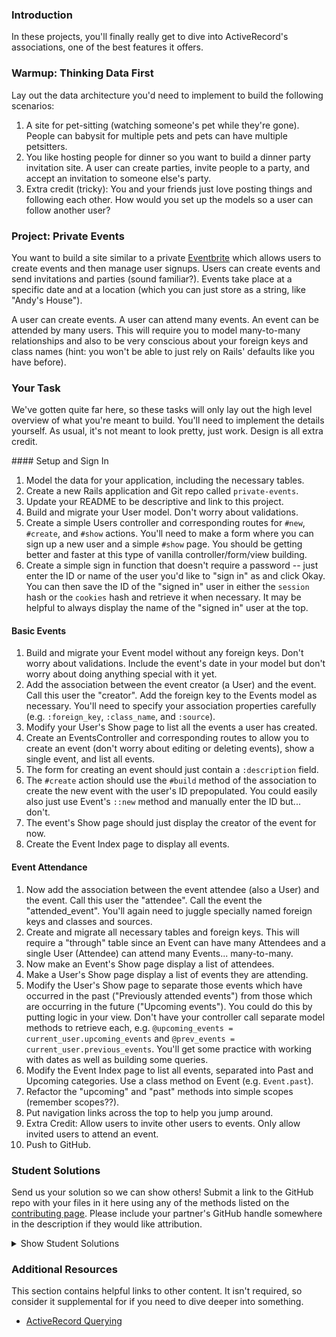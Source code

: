 ### Introduction

In these projects, you'll finally really get to dive into ActiveRecord's associations, one of the best features it offers.

### Warmup: Thinking Data First

Lay out the data architecture you'd need to implement to build the following scenarios:

1. A site for pet-sitting (watching someone's pet while they're gone). People can babysit for multiple pets and pets can have multiple petsitters.
2. You like hosting people for dinner so you want to build a dinner party invitation site. A user can create parties, invite people to a party, and accept an invitation to someone else's party.
3. Extra credit (tricky): You and your friends just love posting things and following each other. How would you set up the models so a user can follow another user?

### Project: Private Events

You want to build a site similar to a private [Eventbrite](http://www.eventbrite.com) which allows users to create events and then manage user signups. Users can create events and send invitations and parties (sound familiar?). Events take place at a specific date and at a location (which you can just store as a string, like "Andy's House").

A user can create events. A user can attend many events. An event can be attended by many users. This will require you to model many-to-many relationships and also to be very conscious about your foreign keys and class names (hint: you won't be able to just rely on Rails' defaults like you have before).

### Your Task

We've gotten quite far here, so these tasks will only lay out the high level overview of what you're meant to build. You'll need to implement the details yourself. As usual, it's not meant to look pretty, just work. Design is all extra credit.

<div class="lesson-content__panel" markdown="1">
#### Setup and Sign In

1. Model the data for your application, including the necessary tables.
2. Create a new Rails application and Git repo called `private-events`.
3. Update your README to be descriptive and link to this project.
4. Build and migrate your User model. Don't worry about validations.
5. Create a simple Users controller and corresponding routes for `#new`, `#create`, and `#show` actions. You'll need to make a form where you can sign up a new user and a simple `#show` page. You should be getting better and faster at this type of vanilla controller/form/view building.
6. Create a simple sign in function that doesn't require a password -- just enter the ID or name of the user you'd like to "sign in" as and click Okay. You can then save the ID of the "signed in" user in either the `session` hash or the `cookies` hash and retrieve it when necessary. It may be helpful to always display the name of the "signed in" user at the top.

#### Basic Events

1. Build and migrate your Event model without any foreign keys. Don't worry about validations. Include the event's date in your model but don't worry about doing anything special with it yet.
2. Add the association between the event creator (a User) and the event. Call this user the "creator". Add the foreign key to the Events model as necessary. You'll need to specify your association properties carefully (e.g. `:foreign_key`, `:class_name`, and `:source`).
3. Modify your User's Show page to list all the events a user has created.
4. Create an EventsController and corresponding routes to allow you to create an event (don't worry about editing or deleting events), show a single event, and list all events.
5. The form for creating an event should just contain a `:description` field.
6. The `#create` action should use the `#build` method of the association to create the new event with the user's ID prepopulated. You could easily also just use Event's `::new` method and manually enter the ID but... don't.
7. The event's Show page should just display the creator of the event for now.
8. Create the Event Index page to display all events.

#### Event Attendance

1. Now add the association between the event attendee (also a User) and the event. Call this user the "attendee". Call the event the "attended_event". You'll again need to juggle specially named foreign keys and classes and sources.
2. Create and migrate all necessary tables and foreign keys. This will require a "through" table since an Event can have many Attendees and a single User (Attendee) can attend many Events... many-to-many.
3. Now make an Event's Show page display a list of attendees.
4. Make a User's Show page display a list of events they are attending.
5. Modify the User's Show page to separate those events which have occurred in the past ("Previously attended events") from those which are occurring in the future ("Upcoming events"). You could do this by putting logic in your view. Don't have your controller call separate model methods to retrieve each, e.g. `@upcoming_events = current_user.upcoming_events` and `@prev_events = current_user.previous_events`. You'll get some practice with working with dates as well as building some queries.
6. Modify the Event Index page to list all events, separated into Past and Upcoming categories. Use a class method on Event (e.g. `Event.past`).
7. Refactor the "upcoming" and "past" methods into simple scopes (remember scopes??).
8. Put navigation links across the top to help you jump around.
9. Extra Credit: Allow users to invite other users to events. Only allow invited users to attend an event.
10. Push to GitHub.

</div>

### Student Solutions

Send us your solution so we can show others! Submit a link to the GitHub repo with your files in it here using any of the methods listed on the [contributing page](http://github.com/TheOdinProject/curriculum/blob/master/contributing.md). Please include your partner's GitHub handle somewhere in the description if they would like attribution.

<details markdown="block">
  <summary> Show Student Solutions </summary>

- Add your solution below this line!
- [Tilda Udufo's Solution](https://github.com/TildaDares/private-events) - [View in Browser](https://salty-eyrie-33971.herokuapp.com/)
- [Darren's Solution](https://github.com/DarrenLo0530/event-organizer)
- [Axel Lopez's Solution](https://github.com/lopezaxel/private-events)
- [Saul-Good-Homie's Solution](https://github.com/Saul-Good-Homie/private_events)
- [pudu87's Solution](https://github.com/pudu87/private-events) 
- [irlgabriel's Solution](https://github.com/irlgabriel/private-events) 
- [Christian Páez's Solution](https://github.com/christian1894/odin-project-private-events) - [View in Browser](https://ruby-on-rails-private-events.herokuapp.com)
- [Christian's Solution](https://github.com/rueeazy/private-events)
- [Grant Cottle's Solution](https://github.com/grantmaster89/private_events) - [View in Browser](https://mighty-brook-58273.herokuapp.com/events)
- [Jason Thompson's Solution](https://github.com/jasont01/private-events) - [View in Browser](https://secret-coast-99413.herokuapp.com/)
- [Olugbade Olalekan's Solution](https://github.com/gbadesimple/private-events-project) - [View in Browser](https://immense-brushlands-08618.herokuapp.com/)
- [Learnsometing's solution](https://github.com/learnsometing/rails-private_events)
- [Simon Tharby's solution](https://github.com/jinjagit/social_light) - [View in browser](https://social-light-simontharby.herokuapp.com/)
- [prw001's solution](https://github.com/prw001/private_events)
- [Max Garber's solution](https://github.com/bubblebooy/private-events)
- [Austin Fisher's solution](https://thawing-everglades-63943.herokuapp.com/)
- [Javier Machin's solution](https://github.com/Javier-Machin/private-events) - [View in Browser](https://social-boost-app.herokuapp.com/)
- [0zra's solution](https://github.com/0zra/event-planner)
- [Raiko's solution](https://github.com/Cypher0/private-events) - [View in Browser](https://radiant-brook-28646.herokuapp.com/)
- [Jmooree30's solution](https://github.com/jmooree30/private-events.git) - [View in Broswer](https://sleepy-wildwood-90425.herokuapp.com/)
- [theghall's solution](https://github.com/theghall/odin-private-events.git)
- [Clayton Sweeten's solution](https://github.com/cjsweeten101/private-events)
- [Jonathan Yiv's solution](https://github.com/JonathanYiv/private-events) - [View in Browser](https://shielded-waters-45439.herokuapp.com)
- [nmac's solution](https://github.com/nmacawile/Events)
- [ToTenMilan's solution](https://github.com/ToTenMilan/the_odin_project/tree/master/rails/associations/private-events) - [View in browser](http://iventbrite.herokuapp.com/)
- [mindovermiles262's solution](https://github.com/mindovermiles262/odin-events)
- [holdercp's solution](https://github.com/holdercp/private-events) - [View in browser](https://aqueous-shore-53729.herokuapp.com/)
- [jfonz412's solution](https://github.com/jfonz412/private-events)
- [yilmazgunalp's solution](github.com/yilmazgunalp/private-events) - [Live version](https://my-private-events.herokuapp.com/)
- [CloudTemplar\_'s solution](https://github.com/cloudtemplar/private-events) - [Live version](https://shielded-falls-83468.herokuapp.com/)
- [LPSV's solution](https://github.com/leosoaivan/TOP_ror_private_events)
- [Jib's solution](https://github.com/NuclearMachine/odin_rails/tree/master/private_events) - [Live version](https://sheltered-crag-16269.herokuapp.com/)
- [Austin's solution](https://github.com/CouchofTomato/private_events)
- [Jamie's solution](https://github.com/Jberczel/private_events) - [View in browser](http://privent.herokuapp.com/)
- [Donald's solution](https://github.com/donaldali/odin-rails/tree/master/private-events)
- [TomTom's solution](https://github.com/tim5046/projectOdin/tree/master/Rails/private-events/private-events)
- [Erithair's solution](https://github.com/N19270/private-events) - [View in browser](http://private-events.herokuapp.com/)
- [Marina Sergeyeva's solution](https://github.com/imousterian/OdinProject/tree/master/Project3_EventBrite/private-events)
- [Kate McFaul's solution](https://github.com/craftykate/odin-project/tree/master/Chapter_04-Advanced_Rails/private_events)
- [Tommy Noe's solution](https://github.com/thomasjnoe/private-events)
- [Vidul's solution](https://github.com/viparthasarathy/private-events)
- [Aleksandar's solution](https://github.com/rodic/private-events)
- [Vidul's solution](https://github.com/viparthasarathy/private-events) - [View in browser](https://fierce-headland-7201.herokuapp.com/)
- [Jason Matthews' solution](https://github.com/fo0man/private-events)
- [Dominik Stodolny's solution](https://github.com/dstodolny/private-events)
- [Kevin Mulhern's solution](https://github.com/KevinMulhern/private_events) - [View in browser](https://privateevents.herokuapp.com/)
- [AtActionPark's solution](https://github.com/AtActionPark/odin_private_event) - [View in browser](https://afternoon-citadel-2578.herokuapp.com/)
- [Andrej Dragojevic's solution](https://github.com/antrix1/PrivateEvents) - [View in browser](https://calm-refuge-3455.herokuapp.com/)
- [dchen71's solution](https://github.com/dchen71/private-events) - [View in browser](http://ronchon-moliere-6251.herokuapp.com/)
- [Matias Pan's solution](https://github.com/kriox26/private-events) - [View in browser](https://polar-refuge-9964.herokuapp.com/)
- [Tomislav Mikulin's solution](https://github.com/MrKindle85/private-events)
- [Florian Mainguy's solution](https://github.com/florianmainguy/theodinproject/tree/master/rails/private-events)
- [Radi Totev's solution](https://github.com/raditotev/private-events)
- [cdouglass's solution](https://github.com/cdouglass/odin-project-exercises/tree/master/rails/private-events)
- [Luke Walker's solution](https://github.com/ubershibs/rails_course/tree/master/private-events)
- [Scott Bobbitt's solution](https://github.com/sco-bo/private-events)
- [srashidi's solution](https://github.com/srashidi/Active_Record_Associations/tree/master/private-events)
- [Max Gallant's solution](https://github.com/mcgalcode/private-events) - [View in browser](https://secret-gorge-95812.herokuapp.com/)
- [Hassan Mahmoud's solution](https://github.com/HassanTC/private-events)
- [Miguel Herrera's solution](https://github.com/migueloherrera/private-events)
- [James Brooks's solution](https://github.com/jhbrooks/private-events) - [View in browser](https://polar-caverns-15299.herokuapp.com/)
- [Matt Velez's solution](https://github.com/Timecrash/rails-projects/tree/master/private-events)
- [Sander Schepens's solution](https://github.com/schepens83/theodinproject.com/tree/master/rails/project9--private-events/private-events)
- [Mateo Mejia's solution](https://github.com/mateomgj/private-events) - [View in browser](https://fierce-brushlands-63385.herokuapp.com/)
- [Fabricio Carrara's solution](https://github.com/fcarrara/private-events) - [View in browser](https://private-events-rails.herokuapp.com)
- [Akshay Bharwani's solution](https://github.com/akshaybharwani/private-events)
- [Martin Safer's solution](https://github.com/mtsafer/private-events) - [View in browser](https://aqueous-woodland-15720.herokuapp.com/)
- [Shala Qweghen's solution](https://github.com/ShalaQweghen/private_events) - [View in browser](http://cryptic-mesa-97521.herokuapp.com/)
- [John's solution](https://github.com/johnTheDudeMan/private_events)
- [Oscar Y.'s solution](https://github.com/mysteryihs/private-events)
- [Till S.'s solution](https://github.com/gitseti/private-events) - [View in browser](https://protected-citadel-60271.herokuapp.com/)
- [Frank V's solution](https://github.com/fv42wid/events)
- [Amrr Bakry's solution](https://github.com/Amrrbakry/rails_the_odin_project/tree/master/private_events) - [View in browser](https://fathomless-shore-10615.herokuapp.com/)
- [David Chapman's solution](https://github.com/davidchappy/odin_training_projects/tree/master/private-events)
- [Dylan's non RESTful solution](https://github.com/resputin/the_odin_project/tree/master/Rails/private-events)
- [DV's solution](https://github.com/dvislearning/private-events) - [View in browser](https://sleepy-everglades-63021.herokuapp.com/)
- [Sophia Wu's solution](https://github.com/SophiaLWu/private-events) - [View in browser](https://quiet-forest-50554.herokuapp.com/)
- [Eric Gonzalez solution](https://github.com/Twinpair/Eventor) - [View in browser](https://rails-eventor.herokuapp.com/)
- [Tom Westerhout's solution](https://github.com/TomWesterhout/private_events) - [View in browser](https://private-events-170388.herokuapp.com/)
- [at0micred's solution](https://github.com/amyjording/private-events)
- [Francisco Carlos's solution](https://github.com/fcarlosdev/the_odin_project/tree/master/private-events)
- [Punnadittr's solution](https://github.com/punnadittr/private-events) - [View in browser](https://boiling-plains-19274.herokuapp.com/)
- [Uy Bình's solution](https://github.com/uybinh/private_events_odin) - [View in browser](https://private-event-odin.herokuapp.com)
- [Agon's solution](https://github.com/AgonIdrizi/private-events) - [View in browser](https://myprivateevents.herokuapp.com/)
- [Malaika's Solution](https://github.com/malaikaMI/Event) - [View in browser](https://radiant-brook-99300.herokuapp.com/)
- [Jamesredux's Solution](https://github.com/Jamesredux/private-events) - [View in browser](https://infinite-basin-31084.herokuapp.com/)
- [bchalman's solution](https://github.com/bchalman/private-events)
- [Alex's solution](https://github.com/alexcorremans/private-events)
- [Brendaneus' Solution](https://github.com/Brendaneus/the_odin_project/tree/master/ruby_on_rails/private-events) - [View in browser](https://odin-private-events-0.herokuapp.com/events)
- [CodingCop's Solution](https://github.com/cleve703/private-events)
- [leetie's Solution](https://github.com/leetie/private-events) - [View in Browser](https://damp-ocean-10801.herokuapp.com/)
- [Run After's Solution](https://github.com/run-after/private-events)
- [Cristobal Becerra's Solution](https://github.com/powei94/private-events) - [View in Browser](https://sheltered-mountain-61366.herokuapp.com/)
- [Lucas Bide's Solution](https://github.com/Lucas-Bide/private_events)
- [Duarte's Barebones Solution](https://github.com/Duartemartins/events-app)
- [Jose Salvador's Solution](https://github.com/Jsalvadorpp/private-members)
- [Joshua Aldridge's Solution](https://github.com/JFAldridge/private-events) - [View in Browser](https://fathomless-scrubland-74558.herokuapp.com/)
- [Ovsjah Schweinefresser's Solution](https://github.com/Ovsjah/private_events) - [View in Browser](https://ovsjah-private-events.herokuapp.com/)
- [Dennis Cope's Solution](https://github.com/coped/private-events) - [View in Browser](https://private-events-top-coped.herokuapp.com/)
- [Ian's Solution](https://github.com/IanMKesler/private_events)
- [Braxton Lemmon's Solution](https://github.com/braxtonlemmon/private-events) - [View in Browser](https://safe-retreat-68130.herokuapp.com/)
- [Kevin Vuong's Solution](https://github.com/fffear/private-events)
- [Learnsometing's Solution](https://github.com/learnsometing/rails-private_events)
- [Simon Tharby's Solution](https://github.com/jinjagit/social_light) - [View in Browser](https://social-light-simontharby.herokuapp.com/)
- [prw001's Solution](https://github.com/prw001/private_events)
- [Max Garber's Solution](https://github.com/bubblebooy/private-events)
- [Austin Fisher's Solution](https://thawing-everglades-63943.herokuapp.com/)
- [Javier Machin's Solution](https://github.com/Javier-Machin/private-events) - [View in Browser](https://social-boost-app.herokuapp.com/)
- [0zra's Solution](https://github.com/0zra/event-planner)
- [Jmooree30's Solution](https://github.com/jmooree30/private-events.git) - [View in Broswer](https://sleepy-wildwood-90425.herokuapp.com/)
- [theghall's Solution](https://github.com/theghall/odin-private-events.git)
- [Clayton Sweeten's Solution](https://github.com/cjsweeten101/private-events)
- [Jonathan Yiv's Solution](https://github.com/JonathanYiv/private-events) - [View in Browser](https://shielded-waters-45439.herokuapp.com)
- [nmac's Solution](https://github.com/nmacawile/Events)
- [ToTenMilan's Solution](https://github.com/ToTenMilan/the_odin_project/tree/master/rails/associations/private-events) - [View in Browser](http://iventbrite.herokuapp.com/)
- [mindovermiles262's Solution](https://github.com/mindovermiles262/odin-events)
- [holdercp's Solution](https://github.com/holdercp/private-events) - [View in Browser](https://aqueous-shore-53729.herokuapp.com/)
- [jfonz412's Solution](https://github.com/jfonz412/private-events)
- [yilmazgunalp's Solution](github.com/yilmazgunalp/private-events) - [Live version](https://my-private-events.herokuapp.com/)
- [CloudTemplar\_'s Solution](https://github.com/cloudtemplar/private-events) - [Live version](https://shielded-falls-83468.herokuapp.com/)
- [LPSV's Solution](https://github.com/leosoaivan/TOP_ror_private_events)
- [Jib's Solution](https://github.com/NuclearMachine/odin_rails/tree/master/private_events) - [Live version](https://sheltered-crag-16269.herokuapp.com/)
- [Austin's Solution](https://github.com/CouchofTomato/private_events)
- [Jamie's Solution](https://github.com/Jberczel/private_events) - [View in Browser](http://privent.herokuapp.com/)
- [Donald's Solution](https://github.com/donaldali/odin-rails/tree/master/private-events)
- [TomTom's Solution](https://github.com/tim5046/projectOdin/tree/master/Rails/private-events/private-events)
- [Erithair's Solution](https://github.com/N19270/private-events) - [View in Browser](http://private-events.herokuapp.com/)
- [Marina Sergeyeva's Solution](https://github.com/imousterian/OdinProject/tree/master/Project3_EventBrite/private-events)
- [Kate McFaul's Solution](https://github.com/craftykate/odin-project/tree/master/Chapter_04-Advanced_Rails/private_events)
- [Tommy Noe's Solution](https://github.com/thomasjnoe/private-events)
- [Vidul's Solution](https://github.com/viparthasarathy/private-events)
- [Aleksandar's Solution](https://github.com/rodic/private-events)
- [Vidul's Solution](https://github.com/viparthasarathy/private-events) - [View in Browser](https://fierce-headland-7201.herokuapp.com/)
- [Jason Matthews' Solution](https://github.com/fo0man/private-events)
- [Dominik Stodolny's Solution](https://github.com/dstodolny/private-events)
- [Kevin Mulhern's Solution](https://github.com/KevinMulhern/private_events) - [View in Browser](https://privateevents.herokuapp.com/)
- [AtActionPark's Solution](https://github.com/AtActionPark/odin_private_event) - [View in Browser](https://afternoon-citadel-2578.herokuapp.com/)
- [Andrej Dragojevic's Solution](https://github.com/antrix1/PrivateEvents) - [View in Browser](https://calm-refuge-3455.herokuapp.com/)
- [dchen71's Solution](https://github.com/dchen71/private-events) - [View in Browser](http://ronchon-moliere-6251.herokuapp.com/)
- [Matias Pan's Solution](https://github.com/kriox26/private-events) - [View in Browser](https://polar-refuge-9964.herokuapp.com/)
- [Tomislav Mikulin's Solution](https://github.com/MrKindle85/private-events)
- [Florian Mainguy's Solution](https://github.com/florianmainguy/theodinproject/tree/master/rails/private-events)
- [Radi Totev's Solution](https://github.com/raditotev/private-events)
- [cdouglass's Solution](https://github.com/cdouglass/odin-project-exercises/tree/master/rails/private-events)
- [Luke Walker's Solution](https://github.com/ubershibs/rails_course/tree/master/private-events)
- [Scott Bobbitt's Solution](https://github.com/sco-bo/private-events)
- [srashidi's Solution](https://github.com/srashidi/Active_Record_Associations/tree/master/private-events)
- [Max Gallant's Solution](https://github.com/mcgalcode/private-events) - [View in Browser](https://secret-gorge-95812.herokuapp.com/)
- [Hassan Mahmoud's Solution](https://github.com/HassanTC/private-events)
- [Miguel Herrera's Solution](https://github.com/migueloherrera/private-events)
- [James Brooks's Solution](https://github.com/jhbrooks/private-events) - [View in Browser](https://polar-caverns-15299.herokuapp.com/)
- [Matt Velez's Solution](https://github.com/Timecrash/rails-projects/tree/master/private-events)
- [Sander Schepens's Solution](https://github.com/schepens83/theodinproject.com/tree/master/rails/project9--private-events/private-events)
- [Mateo Mejia's Solution](https://github.com/mateomgj/private-events) - [View in Browser](https://fierce-brushlands-63385.herokuapp.com/)
- [Fabricio Carrara's Solution](https://github.com/fcarrara/private-events) - [View in Browser](https://private-events-rails.herokuapp.com)
- [Akshay Bharwani's Solution](https://github.com/akshaybharwani/private-events)
- [Martin Safer's Solution](https://github.com/mtsafer/private-events) - [View in Browser](https://aqueous-woodland-15720.herokuapp.com/)
- [Shala Qweghen's Solution](https://github.com/ShalaQweghen/private_events) - [View in Browser](http://cryptic-mesa-97521.herokuapp.com/)
- [John's Solution](https://github.com/johnTheDudeMan/private_events)
- [Oscar Y.'s Solution](https://github.com/mysteryihs/private-events)
- [Till S.'s Solution](https://github.com/gitseti/private-events) - [View in Browser](https://protected-citadel-60271.herokuapp.com/)
- [Frank V's Solution](https://github.com/fv42wid/events)
- [Amrr Bakry's Solution](https://github.com/Amrrbakry/rails_the_odin_project/tree/master/private_events) - [View in Browser](https://fathomless-shore-10615.herokuapp.com/)
- [David Chapman's Solution](https://github.com/davidchappy/odin_training_projects/tree/master/private-events)
- [Dylan's non RESTful Solution](https://github.com/resputin/the_odin_project/tree/master/Rails/private-events)
- [DV's Solution](https://github.com/dvislearning/private-events) - [View in Browser](https://sleepy-everglades-63021.herokuapp.com/)
- [Sophia Wu's Solution](https://github.com/SophiaLWu/private-events) - [View in Browser](https://quiet-forest-50554.herokuapp.com/)
- [Eric Gonzalez Solution](https://github.com/Twinpair/Eventor) - [View in Browser](https://rails-eventor.herokuapp.com/)
- [Tom Westerhout's Solution](https://github.com/TomWesterhout/private_events) - [View in Browser](https://private-events-170388.herokuapp.com/)
- [at0micred's Solution](https://github.com/amyjording/private-events)
- [Francisco Carlos's Solution](https://github.com/fcarlosdev/the_odin_project/tree/master/private-events)
- [Punnadittr's Solution](https://github.com/punnadittr/private-events) - [View in Browser](https://boiling-plains-19274.herokuapp.com/)
- [Uy Bình's Solution](https://github.com/uybinh/private_events_odin) - [View in Browser](https://private-event-odin.herokuapp.com)
- [Agon's Solution](https://github.com/AgonIdrizi/private-events) - [View in Browser](https://myprivateevents.herokuapp.com/)
- [Malaika's Solution](https://github.com/malaikaMI/Event) - [View in Browser](https://radiant-brook-99300.herokuapp.com/)
- [Jamesredux's Solution](https://github.com/Jamesredux/private-events) - [View in Browser](https://infinite-basin-31084.herokuapp.com/)
- [bchalman's Solution](https://github.com/bchalman/private-events)
- [Alex's Solution](https://github.com/alexcorremans/private-events)
- [Brendaneus' Solution](https://theodinprojects.live/courses/ruby-on-rails/projects/private-events)
- [vanny96's Solution](https://github.com/vanny96/private-events) - [View in Browser](https://rocky-eyrie-58239.herokuapp.com/)
- [JamCry's Solution](https://github.com/jamcry/private-events) - [View in Browser](https://gentle-journey-93500.herokuapp.com/)
- [Tolulope Olusakin's Solution](https://github.com/Oluwadamilareolusakin/eventor) - [View in Browser](http://eventor-io.herokuapp.com/)
- [Rey van den Berg's Solution](https://github.com/Rey810/private-events)
- [Sanyogita's Solution](https://github.com/SanyogitaPandit/ruby_on_rails/tree/master/private-events)
- [Timework's Solution](https://github.com/Timework/private-events)
- [Bendee's Soultion](https://github.com/bendee48/rails-private-events) - [View in Browser](https://aqueous-gorge-20348.herokuapp.com/)
- [Robert Suazo's Soultion](https://github.com/rsuazo/private-events) - [View in Browser](https://private-events-suazo.herokuapp.com/)
- [kwambugu's Solution](https://github.com/kwambugu/private_events)
- [bhenning83's Solution](https://github.com/bhenning83/private-events)
</details>

### Additional Resources

This section contains helpful links to other content. It isn't required, so consider it supplemental for if you need to dive deeper into something.

- [ActiveRecord Querying](http://guides.rubyonrails.org/active_record_querying.html)
